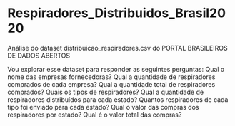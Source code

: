 # Respiradores_Distribuidos_Brasil2020
Análise do dataset distribuicao_respiradores.csv do PORTAL BRASILEIROS DE DADOS ABERTOS

Vou explorar esse dataset para responder as seguintes perguntas:
Qual o nome das empresas fornecedoras?
Qual a quantidade de respiradores comprados de cada empresa?
Qual a quantidade total de respiradores comprados?
Quais os tipos de respiradores?
Qual a quantidade de respiradores distribuídos para cada estado?
Quantos respiradores de cada tipo foi enviado para cada estado?
Qual o valor das compras dos respiradores por estado?
Qual é o valor total das compras?
